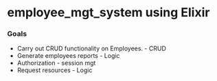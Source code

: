 # employee_mgt_system using Elixir


### Goals
* Carry out CRUD functionality on Employees. - CRUD
* Generate employees reports - Logic
* Authorization - session mgt
* Request resources - Logic
